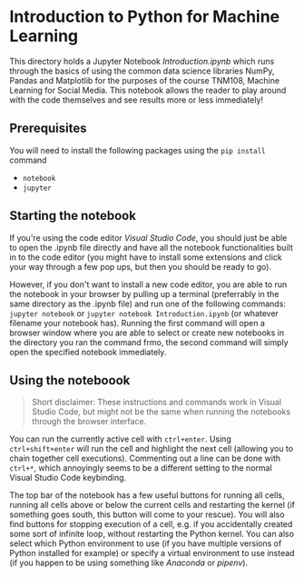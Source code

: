 # Introduction to Python for Machine Learning
This directory holds a Jupyter Notebook *Introduction.ipynb* which runs through the basics of using the common data science libraries NumPy, Pandas and Matplotlib for the purposes of the course TNM108, Machine Learning for Social Media. This notebook allows the reader to play around with the code themselves and see results more or less immediately!

## Prerequisites
You will need to install the following packages using the `pip install` command

- `notebook`
- `jupyter`

## Starting the notebook
If you're using the code editor *Visual Studio Code*, you should just be able to open the .ipynb file directly and have all the notebook functionalities built in to the code editor (you might have to install some extensions and click your way through a few pop ups, but then you should be ready to go).

However, if you don't want to install a new code editor, you are able to run the notebook in your browser by pulling up a terminal (preferrably in the same directory as the .ipynb file) and run one of the following commands: `jupyter notebook` or `jupyter notebook Introduction.ipynb` (or whatever filename your notebook has). Running the first command will open a browser window where you are able to select or create new notebooks in the directory you ran the command frmo, the second command will simply open the specified notebook immediately.

## Using the noteboook

> Short disclaimer: These instructions and commands work in Visual Studio Code, but might not be the same when running the notebooks through the browser interface.

You can run the currently active cell with `ctrl+enter`. Using `ctrl+shift+enter` will run the cell and highlight the next cell (allowing you to chain together cell executions). Commenting out a line can be done with `ctrl+*`, which annoyingly seems to be a different setting to the normal Visual Studio Code keybinding.

The top bar of the notebook has a few useful buttons for running all cells, running all cells above or below the current cells and restarting the kernel (if something goes south, this button will come to your rescue). You will also find buttons for stopping execution of a cell, e.g. if you accidentally created some sort of infinite loop, without restarting the Python kernel. You can also select which Python environment to use (if you have multiple versions of Python installed for example) or specify a virtual environment to use instead (if you happen to be using something like *Anaconda* or *pipenv*).
